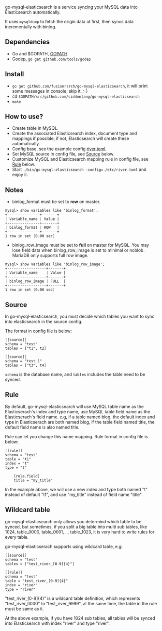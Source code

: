 go-mysql-elasticsearch is a service syncing your MySQL data into Elasticsearch automatically. 

It uses `mysqldump` to fetch the origin data at first, then syncs data incrementally with binlog.

## Dependencies
+ Go and $GOPATH, [GOPATH](https://golang.org/doc/code.html#GOPATH)
+ Godep, `go get github.com/tools/godep`

## Install 
+ `go get github.com/fusionrsrch/go-mysql-elasticsearch`, it will print some messages in console, skip it. :-)
+ cd `$GOPATH/src/github.com/siddontang/go-mysql-elasticsearch`
+ `make`

## How to use?

+ Create table in MySQL.
+ Create the associated Elasticsearch index, document type and mappings if possible, if not, Elasticsearch will create these automatically.
+ Config base, see the example config [river.toml](./etc/river.toml).
+ Set MySQL source in config file, see [Source](#source) below.
+ Customize MySQL and Elasticsearch mapping rule in config file, see [Rule](#rule) below.
+ Start `./bin/go-mysql-elasticsearch -config=./etc/river.toml` and enjoy it.

## Notes

+ binlog_format must be set to **row** on master.

```
mysql> show variables like 'binlog_format';
+---------------+-------+
| Variable_name | Value |
+---------------+-------+
| binlog_format | ROW   |
+---------------+-------+
1 row in set (0.00 sec)
```

+ binlog_row_image must be set to **full** on master for MySQL. You may lose field data when binlog_row_image is set to minimal or noblob. MariaDB only supports full row image. 
```
mysql> show variables like 'binlog_row_image';
+------------------+-------+
| Variable_name    | Value |
+------------------+-------+
| binlog_row_image | FULL  |
+------------------+-------+
1 row in set (0.00 sec)
```

## Source

In go-mysql-elasticsearch, you must decide which tables you want to sync into elasticsearch in the source config.

The format in config file is below:

```
[[source]]
schema = "test"
tables = ["t1", t2]

[[source]]
schema = "test_1"
tables = ["t3", t4]
```

`schema` is the database name, and `tables` includes the table need to be synced. 

## Rule

By default, go-mysql-elasticsearch will use MySQL table name as the Elasticserach's index and type name, use MySQL table field name as the Elasticserach's field name. 
e.g, if a table named blog, the default index and type in Elasticserach are both named blog, if the table field named title, 
the default field name is also named title.

Rule can let you change this name mapping. Rule format in config file is below:

```
[[rule]]
schema = "test"
table = "t1"
index = "t"
type = "t"

    [rule.field]
    title = "my_title"
```

In the example above, we will use a new index and type both named "t" instead of default "t1", and use "my_title" instead of field name "title".

## Wildcard table

go-mysql-elasticsearch only allows you determind which table to be synced, but sometimes, if you split a big table into multi sub tables, like 1024, table_0000, table_0001, ... table_1023, it is very hard to write rules for every table. 

go-mysql-elasticserach supports using wildcard table, e.g:

```
[[source]]
schema = "test"
tables = ["test_river_[0-9]{4}"]

[[rule]]
schema = "test"
table = "test_river_[0-9]{4}"
index = "river"
type = "river"
```

"test_river_[0-9]{4}" is a wildcard table definition, which represents "test_river_0000" to "test_river_9999", at the same time, the table in the rule must be same as it. 

At the above example, if you have 1024 sub tables, all tables will be synced into Elasticsearch with index "river" and type "river". 



